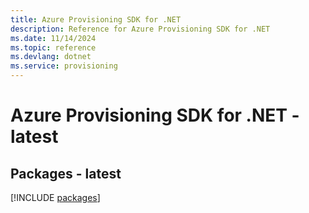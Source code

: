 ```yaml
---
title: Azure Provisioning SDK for .NET
description: Reference for Azure Provisioning SDK for .NET
ms.date: 11/14/2024
ms.topic: reference
ms.devlang: dotnet
ms.service: provisioning
---
```

# Azure Provisioning SDK for .NET - latest
## Packages - latest
[!INCLUDE [packages](provisioning-index.md)]